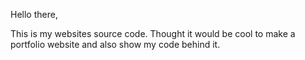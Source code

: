 Hello there,

This is my websites source code. Thought it would be cool to make a portfolio website and also show my code behind it.